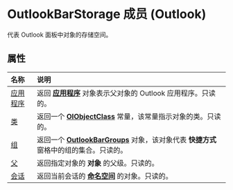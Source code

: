 
# OutlookBarStorage 成员 (Outlook)


代表 Outlook 面板中对象的存储空间。


## 属性



|**名称**|**说明**|
|:-----|:-----|
|[应用程序](ad9a37cb-de9c-662e-1dcd-2197ebd239d2.md)|返回 **[应用程序](797003e7-ecd1-eccb-eaaf-32d6ddde8348.md)** 对象表示父对象的 Outlook 应用程序。只读的。|
|[类](d4f7819c-8d8f-23a2-829e-117cad81cb74.md)|返回一个 **[OlObjectClass](33d724b3-df3c-2a7f-a80f-93b66d96f588.md)** 常量，该常量指示对象的类。只读的。|
|[组](9b324d3d-3ab6-1e24-962f-19812b6b8ed0.md)|返回一个 **[OutlookBarGroups](bb5fef46-b15a-51c3-0adf-f94e9da6c921.md)** 对象，该对象代表 **快捷方式**窗格中的组的集合。只读的。|
|[父](d8f82919-4a68-4092-f37b-87d63b0dd57a.md)|返回指定对象的 **对象** 的父级。只读的。|
|[会话](f3ba6302-aca2-f8ba-3a82-ae35f6b5b609.md)|返回当前会话的 **[命名空间](f0dcaa19-07f5-5d42-a3bf-2e42b7885644.md)** 的对象。只读的。|
